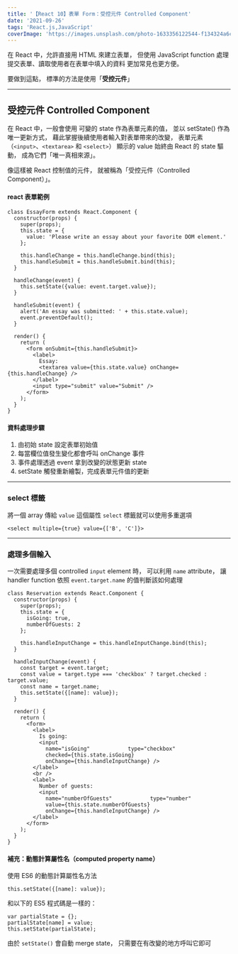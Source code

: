 ```yaml
---
title: '【React 10】表單 Form：受控元件 Controlled Component'
date: '2021-09-26'
tags: 'React.js,JavaScript'
coverImage: 'https://images.unsplash.com/photo-1633356122544-f134324a6cee?ixlib=rb-1.2.1&ixid=MnwxMjA3fDB8MHxwaG90by1wYWdlfHx8fGVufDB8fHx8&auto=format&fit=crop&w=870&q=80'
---
```



在 React 中，允許直接用 HTML 來建立表單，
但使用 JavaScript function 
處理提交表單、讀取使用者在表單中填入的資料
更加常見也更方便。

要做到這點，
標準的方法是使用「**受控元件**」

---

 ## 受控元件 Controlled Component
在 React 中，一般會使用
可變的 state 作為表單元素的值，
並以 setState() 作為唯一更新方式，
藉此掌握後續使用者輸入對表單帶來的改變，
表單元素（`<input>`、`<textarea>` 和 `<select>`）
顯示的 value 始終由 React 的 state 驅動，
成為它們「唯一真相來源」。

像這樣被 React 控制值的元件，
就被稱為「受控元件（Controlled Component）」。

#### react 表單範例
```
class EssayForm extends React.Component {
  constructor(props) {
    super(props);
    this.state = {
      value: 'Please write an essay about your favorite DOM element.'
    };

    this.handleChange = this.handleChange.bind(this);
    this.handleSubmit = this.handleSubmit.bind(this);
  }

  handleChange(event) {
    this.setState({value: event.target.value});
  }

  handleSubmit(event) {
    alert('An essay was submitted: ' + this.state.value);
    event.preventDefault();
  }

  render() {
    return (
      <form onSubmit={this.handleSubmit}>
        <label>
          Essay:
          <textarea value={this.state.value} onChange={this.handleChange} />
        </label>
        <input type="submit" value="Submit" />
      </form>
    );
  }
}
```

#### 資料處理步驟
1. 由初始 state 設定表單初始值
2. 每當欄位值發生變化都會呼叫 onChange 事件
3. 事件處理透過 event 拿到改變的狀態更新 state
4. setState 觸發重新繪製，完成表單元件值的更新

---

### select 標籤
將一個 array 傳給 `value` 這個屬性
`select` 標籤就可以使用多重選項

```
<select multiple={true} value={['B', 'C']}>
```

---

### 處理多個輸入
一次需要處理多個
controlled `input` element 時，
可以利用 `name` attribute，
讓 handler function 依照
`event.target.name` 的值判斷該如何處理

```
class Reservation extends React.Component {
  constructor(props) {
    super(props);
    this.state = {
      isGoing: true,
      numberOfGuests: 2
    };

    this.handleInputChange = this.handleInputChange.bind(this);
  }

  handleInputChange(event) {
    const target = event.target;
    const value = target.type === 'checkbox' ? target.checked : target.value;
    const name = target.name;
    this.setState({[name]: value});
  }

  render() {
    return (
      <form>
        <label>
          Is going:
          <input
            name="isGoing"            type="checkbox"
            checked={this.state.isGoing}
            onChange={this.handleInputChange} />
        </label>
        <br />
        <label>
          Number of guests:
          <input
            name="numberOfGuests"            type="number"
            value={this.state.numberOfGuests}
            onChange={this.handleInputChange} />
        </label>
      </form>
    );
  }
}
```


#### 補充：動態計算屬性名（computed property name）

使用 ES6 的動態計算屬性名方法
```
this.setState({[name]: value});
```

和以下的 ES5 程式碼是一樣的：
```
var partialState = {};
partialState[name] = value;
this.setState(partialState);
```

由於 `setState()` 會自動 merge state，
只需要在有改變的地方呼叫它即可
